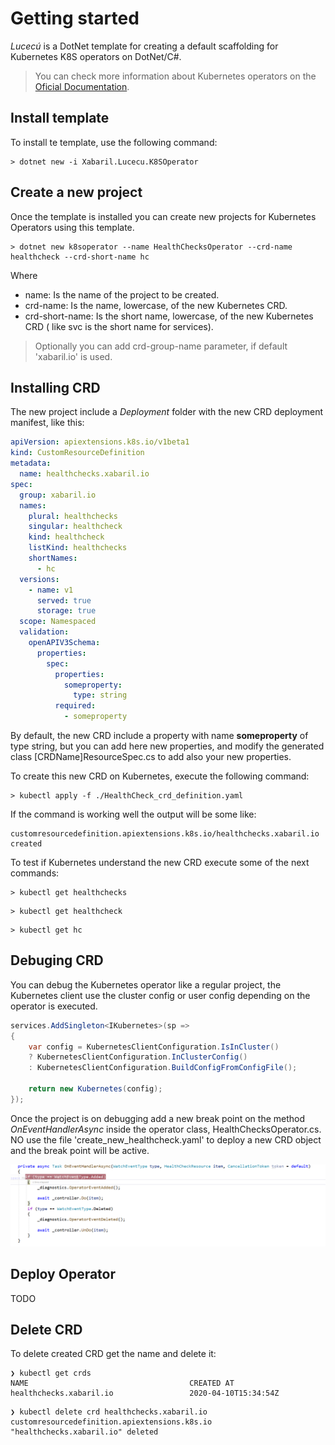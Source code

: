 # Getting started

*Lucecú* is a DotNet template for creating a default scaffolding for Kubernetes K8S operators on DotNet/C#.

> You can check more information about Kubernetes operators on the [Oficial Documentation](https://kubernetes.io/docs/concepts/extend-kubernetes/operator/).

## Install template

To install te template, use the following command:

```shell
> dotnet new -i Xabaril.Lucecu.K8SOperator
```

## Create a new project

Once the template is installed you can create new  projects for Kubernetes Operators using this template.

```shell
> dotnet new k8soperator --name HealthChecksOperator --crd-name healthcheck --crd-short-name hc
```

Where

- name: Is the name of the project to be created.
- crd-name: Is the name, lowercase, of the new Kubernetes CRD.
- crd-short-name: Is the short name, lowercase, of the new Kubernetes CRD ( like svc is the short name for services).

> Optionally you can add crd-group-name parameter, if default 'xabaril.io' is used.

## Installing CRD

The new project include a *Deployment* folder with the new CRD deployment manifest, like this:

```yaml
apiVersion: apiextensions.k8s.io/v1beta1
kind: CustomResourceDefinition
metadata:
  name: healthchecks.xabaril.io
spec:
  group: xabaril.io
  names:
    plural: healthchecks
    singular: healthcheck
    kind: healthcheck
    listKind: healthchecks
    shortNames:
      - hc
  versions:
    - name: v1
      served: true
      storage: true
  scope: Namespaced
  validation:
    openAPIV3Schema:
      properties:
        spec:
          properties:
            someproperty:
              type: string
          required:
            - someproperty
```

By default, the new CRD include a property with name **someproperty** of type string, but you can add here new properties, and modify the generated class [CRDName]ResourceSpec.cs to add also your new properties.

To create this new CRD on Kubernetes, execute the following command:

```shell
> kubectl apply -f ./HealthCheck_crd_definition.yaml
```
If the command is working well the output will be some like:

```shell
customresourcedefinition.apiextensions.k8s.io/healthchecks.xabaril.io created
```
To test if Kubernetes understand the new CRD execute some of the next commands:

```shell
> kubectl get healthchecks
```
```shell
> kubectl get healthcheck
```
```shell
> kubectl get hc
```

## Debuging CRD

You can debug the Kubernetes operator like a regular project,  the Kubernetes client use the cluster config or user config depending on the operator is executed.

```csharp
services.AddSingleton<IKubernetes>(sp =>
{
    var config = KubernetesClientConfiguration.IsInCluster() 
    ? KubernetesClientConfiguration.InClusterConfig() 
    : KubernetesClientConfiguration.BuildConfigFromConfigFile();

    return new Kubernetes(config);
});
```

Once the project is on debugging add a new break point on the method *OnEventHandlerAsync* inside the operator class, HealthChecksOperator.cs. NO use the file 'create_new_healthcheck.yaml' to deploy a new CRD object and the break point will be active.

![Debugging Operator](./images/debug_operator.png)

## Deploy Operator

TODO

## Delete CRD

To delete created CRD get the name and delete it:

```shell
❯ kubectl get crds
NAME                                    CREATED AT
healthchecks.xabaril.io                 2020-04-10T15:34:54Z
```

```shell
❯ kubectl delete crd healthchecks.xabaril.io
customresourcedefinition.apiextensions.k8s.io "healthchecks.xabaril.io" deleted
```